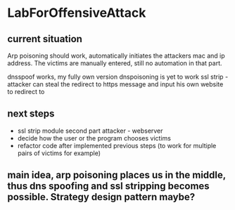 # LabForOffensiveAttack
## current situation
Arp poisoning should work, automatically initiates the attackers mac and ip address. The victims are manually entered, still no automation in that part.

dnsspoof works, my fully own version dnspoisoning is yet to work
ssl strip - attacker can steal the redirect to https message and input his own website to redirect to

## next steps 
* ssl strip module second part attacker - webserver
* decide how the user or the program chooses victims
* refactor code after implemented previous steps (to work for multiple pairs of victims for example)

## main idea, arp poisoning places us in the middle, thus dns spoofing and ssl stripping becomes possible. Strategy design pattern maybe?

